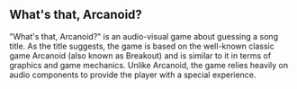 ## What's that, Arcanoid?

"What's that, Arcanoid?" is an audio-visual game about guessing a song title. As the title suggests, the game is based on the well-known classic game Arcanoid (also known as Breakout) and is similar to it in terms of graphics and game mechanics. Unlike Arcanoid, the game relies heavily on audio components to provide the player with a special experience.
